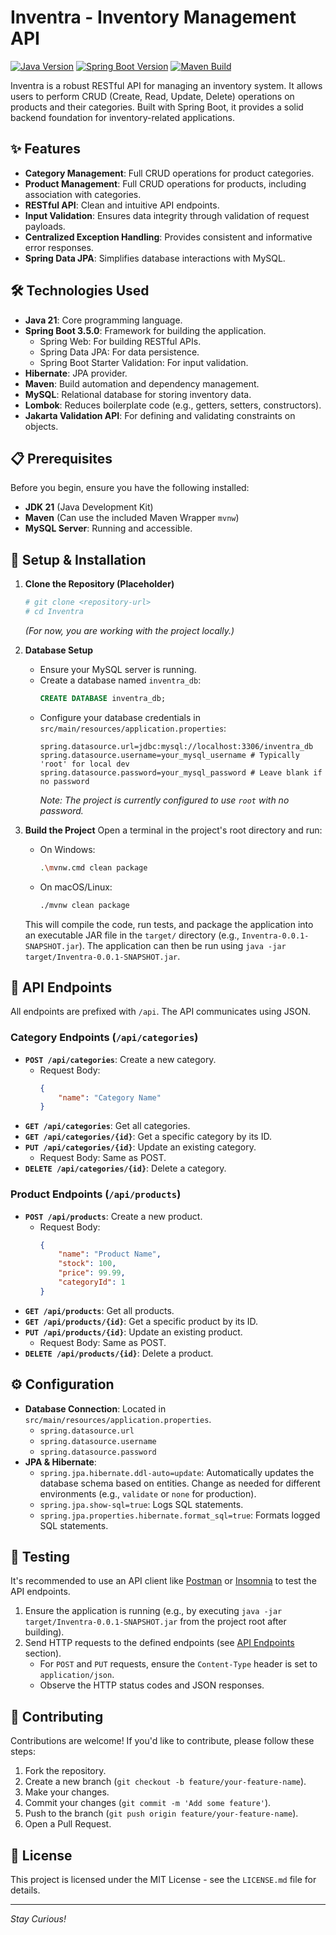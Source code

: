 # Inventra - Inventory Management API

[![Java Version](https://img.shields.io/badge/Java-21-blue.svg)](https://www.oracle.com/java/technologies/downloads/#java21)
[![Spring Boot Version](https://img.shields.io/badge/Spring%20Boot-3.5.0-brightgreen.svg)](https://spring.io/projects/spring-boot)
[![Maven Build](https://img.shields.io/badge/Build-Maven-red.svg)](https://maven.apache.org/)

Inventra is a robust RESTful API for managing an inventory system. It allows users to perform CRUD (Create, Read, Update, Delete) operations on products and their categories. Built with Spring Boot, it provides a solid backend foundation for inventory-related applications.

## ✨ Features

*   **Category Management**: Full CRUD operations for product categories.
*   **Product Management**: Full CRUD operations for products, including association with categories.
*   **RESTful API**: Clean and intuitive API endpoints.
*   **Input Validation**: Ensures data integrity through validation of request payloads.
*   **Centralized Exception Handling**: Provides consistent and informative error responses.
*   **Spring Data JPA**: Simplifies database interactions with MySQL.

## 🛠️ Technologies Used

*   **Java 21**: Core programming language.
*   **Spring Boot 3.5.0**: Framework for building the application.
    *   Spring Web: For building RESTful APIs.
    *   Spring Data JPA: For data persistence.
    *   Spring Boot Starter Validation: For input validation.
*   **Hibernate**: JPA provider.
*   **Maven**: Build automation and dependency management.
*   **MySQL**: Relational database for storing inventory data.
*   **Lombok**: Reduces boilerplate code (e.g., getters, setters, constructors).
*   **Jakarta Validation API**: For defining and validating constraints on objects.

## 📋 Prerequisites

Before you begin, ensure you have the following installed:

*   **JDK 21** (Java Development Kit)
*   **Maven** (Can use the included Maven Wrapper `mvnw`)
*   **MySQL Server**: Running and accessible.

## 🚀 Setup & Installation

1.  **Clone the Repository (Placeholder)**
    ```bash
    # git clone <repository-url>
    # cd Inventra
    ```
    *(For now, you are working with the project locally.)*

2.  **Database Setup**
    *   Ensure your MySQL server is running.
    *   Create a database named `inventra_db`:
        ```sql
        CREATE DATABASE inventra_db;
        ```
    *   Configure your database credentials in `src/main/resources/application.properties`:
        ```properties
        spring.datasource.url=jdbc:mysql://localhost:3306/inventra_db
        spring.datasource.username=your_mysql_username # Typically 'root' for local dev
        spring.datasource.password=your_mysql_password # Leave blank if no password
        ```
        *Note: The project is currently configured to use `root` with no password.*

3.  **Build the Project**
    Open a terminal in the project's root directory and run:
    *   On Windows:
        ```bash
        .\mvnw.cmd clean package
        ```
    *   On macOS/Linux:
        ```bash
        ./mvnw clean package
        ```
    This will compile the code, run tests, and package the application into an executable JAR file in the `target/` directory (e.g., `Inventra-0.0.1-SNAPSHOT.jar`). The application can then be run using `java -jar target/Inventra-0.0.1-SNAPSHOT.jar`.

## 🔌 API Endpoints

All endpoints are prefixed with `/api`. The API communicates using JSON.

### Category Endpoints (`/api/categories`)

*   **`POST /api/categories`**: Create a new category.
    *   Request Body:
        ```json
        {
            "name": "Category Name"
        }
        ```
*   **`GET /api/categories`**: Get all categories.
*   **`GET /api/categories/{id}`**: Get a specific category by its ID.
*   **`PUT /api/categories/{id}`**: Update an existing category.
    *   Request Body: Same as POST.
*   **`DELETE /api/categories/{id}`**: Delete a category.

### Product Endpoints (`/api/products`)

*   **`POST /api/products`**: Create a new product.
    *   Request Body:
        ```json
        {
            "name": "Product Name",
            "stock": 100,
            "price": 99.99,
            "categoryId": 1
        }
        ```
*   **`GET /api/products`**: Get all products.
*   **`GET /api/products/{id}`**: Get a specific product by its ID.
*   **`PUT /api/products/{id}`**: Update an existing product.
    *   Request Body: Same as POST.
*   **`DELETE /api/products/{id}`**: Delete a product.

## ⚙️ Configuration

*   **Database Connection**: Located in `src/main/resources/application.properties`.
    *   `spring.datasource.url`
    *   `spring.datasource.username`
    *   `spring.datasource.password`
*   **JPA & Hibernate**:
    *   `spring.jpa.hibernate.ddl-auto=update`: Automatically updates the database schema based on entities. Change as needed for different environments (e.g., `validate` or `none` for production).
    *   `spring.jpa.show-sql=true`: Logs SQL statements.
    *   `spring.jpa.properties.hibernate.format_sql=true`: Formats logged SQL statements.

## 🧪 Testing

It's recommended to use an API client like [Postman](https://www.postman.com/) or [Insomnia](https://insomnia.rest/) to test the API endpoints.

1.  Ensure the application is running (e.g., by executing `java -jar target/Inventra-0.0.1-SNAPSHOT.jar` from the project root after building).
2.  Send HTTP requests to the defined endpoints (see [API Endpoints](#-api-endpoints) section).
    *   For `POST` and `PUT` requests, ensure the `Content-Type` header is set to `application/json`.
    *   Observe the HTTP status codes and JSON responses.

## 🤝 Contributing

Contributions are welcome! If you'd like to contribute, please follow these steps:
1.  Fork the repository.
2.  Create a new branch (`git checkout -b feature/your-feature-name`).
3.  Make your changes.
4.  Commit your changes (`git commit -m 'Add some feature'`).
5.  Push to the branch (`git push origin feature/your-feature-name`).
6.  Open a Pull Request.

## 📜 License

This project is licensed under the MIT License - see the `LICENSE.md` file for details.

---

*Stay Curious!* 